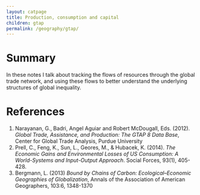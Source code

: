 ```yaml
---
layout: catpage
title: Production, consumption and capital
children: gtap
permalink: /geography/gtap/
---
```


# Summary

In these notes I talk about tracking the flows of resources through the global trade network, and using these flows to better understand the underlying structures of global inequality.

# References

1. Narayanan, G., Badri, Angel Aguiar and Robert McDougall, Eds. (2012). *Global Trade, Assistance, and Production: The GTAP 8 Data Base*, Center for Global Trade Analysis, Purdue University
2. Prell, C., Feng, K., Sun, L., Geores, M., & Hubacek, K. (2014). *The Economic Gains and Environmental Losses of US Consumption: A World-Systems and Input-Output Approach*. Social Forces, 93(1), 405-428.
3. Bergmann, L. (2013) *Bound by Chains of Carbon: Ecological–Economic Geographies of Globalization*, Annals of the Association of American Geographers, 103:6, 1348-1370